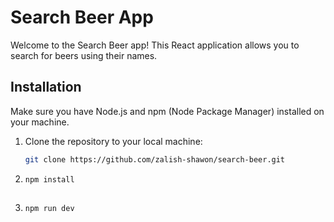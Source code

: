 # Search Beer App

Welcome to the Search Beer app! This React application allows you to search for beers using their names.

## Installation

Make sure you have Node.js and npm (Node Package Manager) installed on your machine.

1. Clone the repository to your local machine:

   ```bash
   git clone https://github.com/zalish-shawon/search-beer.git

2. ```bash
   npm install
 
3. ```bash
   npm run dev